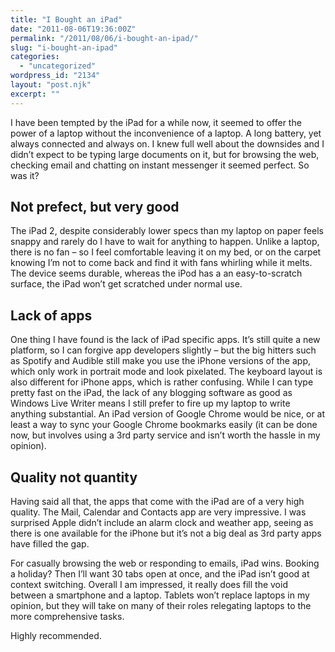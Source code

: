 ```yaml
---
title: "I Bought an iPad"
date: "2011-08-06T19:36:00Z"
permalink: "/2011/08/06/i-bought-an-ipad/"
slug: "i-bought-an-ipad"
categories:
  - "uncategorized"
wordpress_id: "2134"
layout: "post.njk"
excerpt: ""
---
```


I have been tempted by the iPad for a while now, it seemed to offer the power of a laptop without the inconvenience of a laptop. A long battery, yet always connected and always on. I knew full well about the downsides and I didn’t expect to be typing large documents on it, but for browsing the web, checking email and chatting on instant messenger it seemed perfect. So was it?

## Not prefect, but very good

The iPad 2, despite considerably lower specs than my laptop on paper feels snappy and rarely do I have to wait for anything to happen. Unlike a laptop, there is no fan – so I feel comfortable leaving it on my bed, or on the carpet knowing I’m not to come back and find it with fans whirling while it melts. The device seems durable, whereas the iPod has a an easy-to-scratch surface, the iPad won’t get scratched under normal use.

## Lack of apps

One thing I have found is the lack of iPad specific apps. It’s still quite a new platform, so I can forgive app developers slightly – but the big hitters such as Spotify and Audible still make you use the iPhone versions of the app, which only work in portrait mode and look pixelated. The keyboard layout is also different for iPhone apps, which is rather confusing. While I can type pretty fast on the iPad, the lack of any blogging software as good as Windows Live Writer means I still prefer to fire up my laptop to write anything substantial. An iPad version of Google Chrome would be nice, or at least a way to sync your Google Chrome bookmarks easily (it can be done now, but involves using a 3rd party service and isn’t worth the hassle in my opinion).

## Quality not quantity

Having said all that, the apps that come with the iPad are of a very high quality. The Mail, Calendar and Contacts app are very impressive. I was surprised Apple didn’t include an alarm clock and weather app, seeing as there is one available for the iPhone but it’s not a big deal as 3rd party apps have filled the gap.

For casually browsing the web or responding to emails, iPad wins. Booking a holiday? Then I’ll want 30 tabs open at once, and the iPad isn’t good at context switching. Overall I am impressed, it really does fill the void between a smartphone and a laptop. Tablets won’t replace laptops in my opinion, but they will take on many of their roles relegating laptops to the more comprehensive tasks.

Highly recommended.
